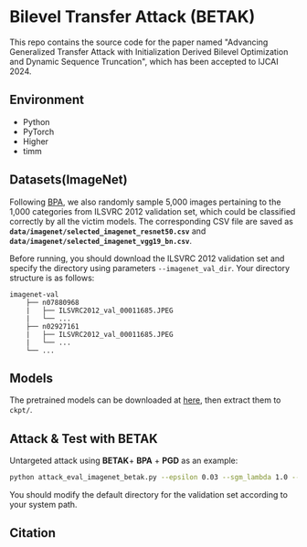 # Bilevel Transfer Attack (BETAK)

This repo contains the source code for the paper named "Advancing Generalized Transfer Attack with Initialization Derived Bilevel Optimization and Dynamic Sequence Truncation", which has been accepted to IJCAI 2024.

## Environment
- Python
- PyTorch
- Higher
- timm

## Datasets(ImageNet)

Following [BPA](https://github.com/Trustworthy-AI-Group/BPA), we also randomly sample 5,000 images pertaining to the 1,000 categories
from ILSVRC 2012 validation set, which could be classified correctly by all the victim models. The corresponding CSV file are saved as **`data/imagenet/selected_imagenet_resnet50.csv`** and **`data/imagenet/selected_imagenet_vgg19_bn.csv`**.

Before running, you should download the ILSVRC 2012 validation set and specify the directory using parameters `--imagenet_val_dir`. Your directory structure is as follows:

```
imagenet-val
    ├── n07880968
    |   ├── ILSVRC2012_val_00011685.JPEG
    |   └── ...
    ├── n02927161
    |   ├── ILSVRC2012_val_00011685.JPEG
    |   └── ...
    └── ...
```
## Models

The pretrained models can be downloaded at [here](https://drive.google.com/drive/folders/1wyQRUc2Jmyi7ZZB_p_iTJ1vaqf18fDWq?usp=sharing), then extract them to `ckpt/`.

## Attack & Test with BETAK

Untargeted attack using **BETAK**+ **BPA** + **PGD** as an example:

```bash
python attack_eval_imagenet_betak.py --epsilon 0.03 --sgm_lambda 1.0 --niters 10 --method max_relu_silu_pgd --batch_size 25 --save_dir data/betak_imagenet/max_relu_silu_pgd_attack_resnet50_meta_incv3meta_lr_2.0_meta_step3_inner_loop10 --device_id 0 --imagenet_val_dir imagenet/val --model_name resnet50 --alpha 0.006 --inner_loop 10 --attack_lr 2.0 --meta_steps 3
```
You should modify the default directory for the validation set according to your system path.

## Citation

